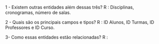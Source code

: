 1 - Existem outras entidades além dessas três?
R : Disciplinas, cronogramas, número de salas.

2 - Quais são os principais campos e tipos?
R : ID Alunos, ID Turmas, ID Professores e ID Curso.

3- Como essas entidades estão relacionadas?
R : 
